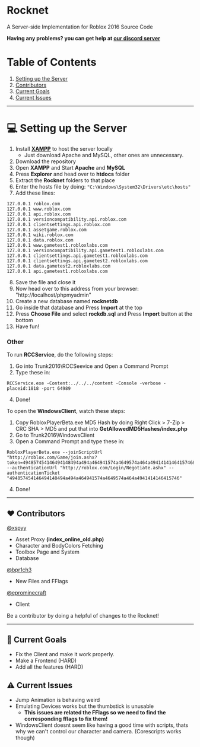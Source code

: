 # Rocknet

A Server-side Implementation for Roblox 2016 Source Code<br>

**Having any problems? you can get help at [our discord server](https://www.discord.gg/rVrYHdrbsp)**<br>

# Table of Contents
1. [Setting up the Server](#-setting-up-the-server)
2. [Contributors](#%EF%B8%8F-contributors)
3. [Current Goals](#-current-goals)
4. [Current Issues](#%EF%B8%8F-current-issues)

---

# 💻 Setting up the Server
1. Install **[XAMPP](https://www.apachefriends.org/index.html)** to host the server locally
   - Just download Apache and MySQL, other ones are unnecessary.
2. Download the repository
3. Open **XAMPP** and Start **Apache** and **MySQL**
4. Press **Explorer** and head over to **htdocs** folder
5. Extract the **Rocknet** folders to that place
6. Enter the hosts file by doing: `"C:\Windows\System32\Drivers\etc\hosts"`
7. Add these lines:
```
127.0.0.1 roblox.com 
127.0.0.1 www.roblox.com 
127.0.0.1 api.roblox.com
127.0.0.1 versioncompatibility.api.roblox.com
127.0.0.1 clientsettings.api.roblox.com
127.0.0.1 assetgame.roblox.com
127.0.0.1 wiki.roblox.com
127.0.0.1 data.roblox.com
127.0.0.1 www.gametest1.robloxlabs.com
127.0.0.1 versioncompatibility.api.gametest1.robloxlabs.com
127.0.0.1 clientsettings.api.gametest1.robloxlabs.com
127.0.0.1 clientsettings.api.gametest2.robloxlabs.com
127.0.0.1 data.gametest2.robloxlabs.com
127.0.0.1 api.gametest1.robloxlabs.com
```
8. Save the file and close it
9. Now head over to this address from your browser: "http://localhost/phpmyadmin"
10. Create a new database named **rocknetdb**
11. Go inside that database and Press **Import** at the top
12. Press **Choose File** and select **rockdb.sql** and Press **Import** button at the bottom
13. Have fun!

### Other
To run **RCCService**, do the following steps:
1. Go into Trunk2016\RCCSeevice and Open a Command Prompt
2. Type these in:
```
RCCService.exe -Content:../../../content -Console -verbose -placeid:1818 -port 64989
```

4. Done!

To open the **WindowsClient**, watch these steps:
1. Copy RobloxPlayerBeta.exe MD5 Hash by doing Right Click > 7-Zip > CRC SHA > MD5 and put that into **GetAllowedMD5Hashes/index.php**
2. Go to Trunk2016\WindowsClient
3. Open a Command Prompt and type these in:
```
RobloxPlayerBeta.exe --joinScriptUrl "http://roblox.com/Game/join.ashx?token=494857454146494148494a494a464941574a4649574a464a4941414146415746&id=-1" --authenticationUrl "http://roblox.com/Login/Negotiate.ashx" --authenticationTicket "494857454146494148494a494a464941574a4649574a464a4941414146415746"
```
4. Done!

---

## ❤️ Contributors
[@xspyy](https://github.com/xspyy)
* Asset Proxy **(index_online_old.php)**
* Character and BodyColors Fetching
* Toolbox Page and System
* Database

[@bpr1ch3](https://github.com/bpr1ch3)
* New Files and FFlags

[@eprominecraft](https://github.com/eprominecraft)
* Client

Be a contributor by doing a helpful of changes to the Rocknet!

---

## 🎯 Current Goals
- Fix the Client and make it work properly.
- Make a Frontend (HARD)
- Add all the features (HARD)

## ⚠️ Current Issues

- Jump Animation is behaving weird
- Emulating Devices works but the thumbstick is unusable
   - **This issues are related the FFlags so we need to find the corresponding fflags to fix them!**
- WindowsClient doesnt seem like having a good time with scripts, thats why we can't control our character and camera. (Corescripts works though)